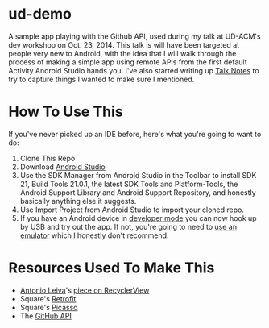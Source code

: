 ud-demo
=======

A sample app playing with the Github API, used during my talk at UD-ACM's dev workshop on Oct. 23, 2014. This talk is will have been targeted at people very new to Android, with the idea that I will walk through the process of making a simple app using remote APIs from the first default Activity Android Studio hands you. I've also started writing up [Talk Notes](https://github.com/Kusand/ud-demo/wiki/Talk-Notes) to try to capture things I wanted to make sure I mentioned.


How To Use This
=======
If you've never picked up an IDE before, here's what you're going to want to do:

1. Clone This Repo
2. Download [Android Studio](https://developer.android.com/sdk/installing/studio.html)
3. Use the SDK Manager from Android Studio in the Toolbar to install SDK 21, Build Tools 21.0.1, the latest SDK Tools and Platform-Tools, the Android Support Library and Android Support Repository, and honestly basically anything else it suggests.
4. Use Import Project from Android Studio to import your cloned repo.
5. If you have an Android device in [developer mode](http://developer.android.com/tools/device.html) you can now hook up by USB and try out the app. If not, you're going to need to [use an emulator](https://developer.android.com/tools/devices/emulator.html) which I honestly don't recommend.



Resources Used To Make This
=======
+ [Antonio Leiva](http://antonioleiva.com/)'s [piece on RecyclerView](http://antonioleiva.com/recyclerview/)
+ Square's [Retrofit](http://square.github.io/retrofit/)
+ Square's [Picasso](http://square.github.io/picasso/)
+ The [GitHub API](https://developer.github.com/)
